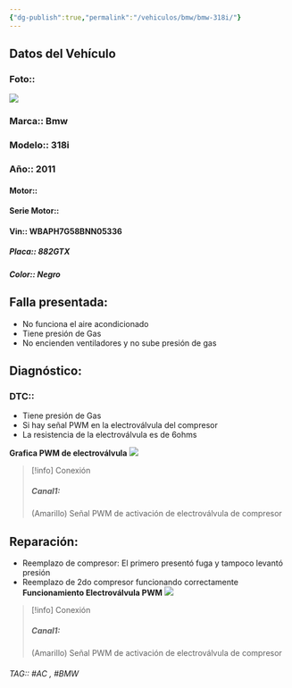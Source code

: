 ```yaml
---
{"dg-publish":true,"permalink":"/vehiculos/bmw/bmw-318i/"}
---
```



## Datos del Vehículo 
### Foto::
![](https://file.notion.so/f/s/ea55004f-f730-4c7c-8cf6-15a3cbe4ba17/IMG-20230801-WA0022.jpg?id=ba82ac91-1c38-4d83-983c-8b68cf9619fe&table=block&spaceId=9f7b4746-1e57-4953-8d67-5e2115795754&expirationTimestamp=1691740800000&signature=dlx7Z69j1OIN1WIcaYhMlxoB2bc5AiPekr-P1se-MAM&downloadName=IMG-20230801-WA0022.jpg)


### Marca:: Bmw
### Modelo:: 318i
### Año:: 2011
#### Motor:: 
#### Serie Motor:: 
#### Vin:: WBAPH7G58BNN05336
##### Placa:: 882GTX
##### Color:: Negro

## Falla presentada:
- No funciona el aire acondicionado 
- Tiene presión de Gas 
- No encienden ventiladores y no sube presión de gas 

## Diagnóstico:
### DTC:: 
- Tiene presión de Gas
- Si hay señal PWM en la electroválvula del compresor 
- La resistencia de la electroválvula es de 6ohms

**Grafica PWM de electroválvula**
![](https://file.notion.so/f/s/6ba3bcb3-1115-4eb8-aa25-9e21f44f4c1b/U2023_6_14_4_1_51.jpg?id=aea89a5b-b472-4f4d-805d-8388580c2e91&table=block&spaceId=9f7b4746-1e57-4953-8d67-5e2115795754&expirationTimestamp=1691740800000&signature=v5qbYVJrlhSfuKxkzslqzECASq9oC8azUEr2ELZJetg&downloadName=U2023_6_14_4_1_51.jpg)


>[!info] Conexión
>##### Canal1:
>(Amarillo) Señal PWM de activación de electroválvula de compresor 





## Reparación:
- Reemplazo de compresor: El primero presentó fuga y tampoco levantó presión
- Reemplazo de 2do compresor funcionando correctamente 
**Funcionamiento Electroválvula PWM**
![](https://file.notion.so/f/s/15173b65-0e3d-44fb-a3ef-e597a449902e/U2023_7_9_7_51_21.jpg?id=41b2fd9e-ed31-450c-9017-e7d51833eef0&table=block&spaceId=9f7b4746-1e57-4953-8d67-5e2115795754&expirationTimestamp=1691740800000&signature=o8IVucM2PPM99DtzuRAOtR5z6tffA-0q0wfS20BWoBc&downloadName=U2023_7_9_7_51_21.jpg)


>[!info] Conexión
>##### Canal1:
>(Amarillo) Señal PWM de activación de electroválvula de compresor 

###### TAG:: #AC , #BMW 